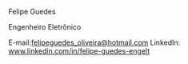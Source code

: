 Felipe Guedes

Engenheiro Eletrônico

E-mail:felipeguedes_oliveira@hotmail.com
LinkedIn: www.linkedin.com/in/felipe-guedes-engelt
